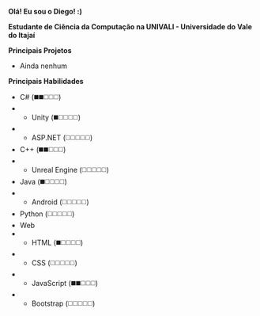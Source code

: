 **Olá! Eu sou o Diego! :)**

**Estudante de Ciência da Computação na UNIVALI - Universidade do Vale do Itajaí**

**Principais Projetos**

+ Ainda nenhum

**Principais Habilidades**
+ C# (◼️◼️◻️◻️◻️)
+ + Unity (◼️◻️◻️◻️◻️)
+ + ASP.NET (◻️◻️◻️◻️◻️)
+ C++ (◼️◼️◻️◻️◻️)
+ + Unreal Engine (◻️◻️◻️◻️◻️)
+ Java (◼️◻️◻️◻️◻️)
+ + Android (◻️◻️◻️◻️◻️)
+ Python (◻️◻️◻️◻️◻️)
+ Web
+ + HTML (◼️◻️◻️◻️◻️)
+ + CSS (◻️◻️◻️◻️◻️)
+ + JavaScript (◼️◼️◻️◻️◻️)
+ + Bootstrap (◻️◻️◻️◻️◻️)
